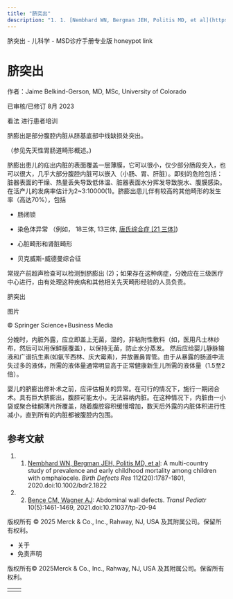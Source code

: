 ```yaml
---
title: "脐突出"
description: "1. 1. [Nembhard WN, Bergman JEH, Politis MD, et al](https://www.ncbi.nlm.nih.gov/pmc/articles/PMC7722785/): A multi-country study of prevalence and early childhood mortality among children with omphalocele. _Birth Defects Res_ 112(20):1787-1801, 2020.doi:10.1002/bdr2.1822"
---
```


﻿脐突出 \- 儿科学 \- MSD诊疗手册专业版 honeypot link

# 脐突出

作者：Jaime Belkind-Gerson, MD, MSc, University of Colorado

已审核/已修订 8月 2023

看法 进行患者培训

脐膨出是部分腹腔内脏从脐基底部中线缺损处突出。

（参见先天性胃肠道畸形概述。)

脐膨出患儿的疝出内脏的表面覆盖一层薄膜，它可以很小，仅少部分肠段突入，也可以很大，几乎大部分腹腔内脏可以嵌入（小肠、胃、肝脏）。即刻的危险包括：脏器表面的干燥、热量丢失导致低体温、脏器表面水分挥发导致脱水、腹膜感染。在活产儿的发病率估计为2~3:10000(1)。脐膨出患儿伴有较高的其他畸形的发生率（高达70%），包括

- 肠闭锁

- 染色体异常 （例如， 18三体, 13三体, [唐氏综合症 \[21 三体\]](./{60C3F28C-C3EC-4266-A060-C24B2A661E2A}.html))

- 心脏畸形和肾脏畸形

- 贝克威斯-威德曼综合征


常规产前超声检查可以检测到脐膨出 (2)；如果存在这种病症，分娩应在三级医疗中心进行，由有处理这种疾病和其他相关先天畸形经验的人员负责。

脐突出



图片

© Springer Science+Business Media

分娩时，内脏外露，应立即盖上无菌，湿的，非粘附性敷料（如，医用凡士林纱布，然后可以用保鲜膜覆盖），以保持无菌，防止水分蒸发。 然后应给婴儿静脉输液和广谱抗生素(如氨苄西林、庆大霉素)，并放置鼻胃管。由于从暴露的肠道中流失过多的液体，所需的液体量通常明显高于正常健康新生儿所需的液体量（1.5至2倍）。

婴儿的脐膨出修补术之前，应评估相关的异常。在可行的情况下，施行一期闭合术。具有巨大脐膨出，腹腔可能太小，无法容纳内脏。在这种情况下，内脏由一小袋或聚合硅酮薄片所覆盖，随着腹腔容积缓慢增加，数天后外露的内脏体积进行性减小，直到所有的内脏都被腹腔内包围。

## 参考文献

1. 1. [Nembhard WN, Bergman JEH, Politis MD, et al](https://www.ncbi.nlm.nih.gov/pmc/articles/PMC7722785/): A multi-country study of prevalence and early childhood mortality among children with omphalocele. _Birth Defects Res_ 112(20):1787-1801, 2020.doi:10.1002/bdr2.1822

2. 2. [Bence CM, Wagner AJ](https://www.ncbi.nlm.nih.gov/pmc/articles/PMC8193006/): Abdominal wall defects. _Transl Pediatr_ 10(5):1461-1469, 2021.doi:10.21037/tp-20-94




版权所有 © 2025
Merck & Co., Inc., Rahway, NJ, USA 及其附属公司。保留所有权利。

- 关于
- 免责声明

版权所有© 2025Merck & Co., Inc., Rahway, NJ, USA 及其附属公司。保留所有权利。

|     |     |
| --- | --- |
|  |  |